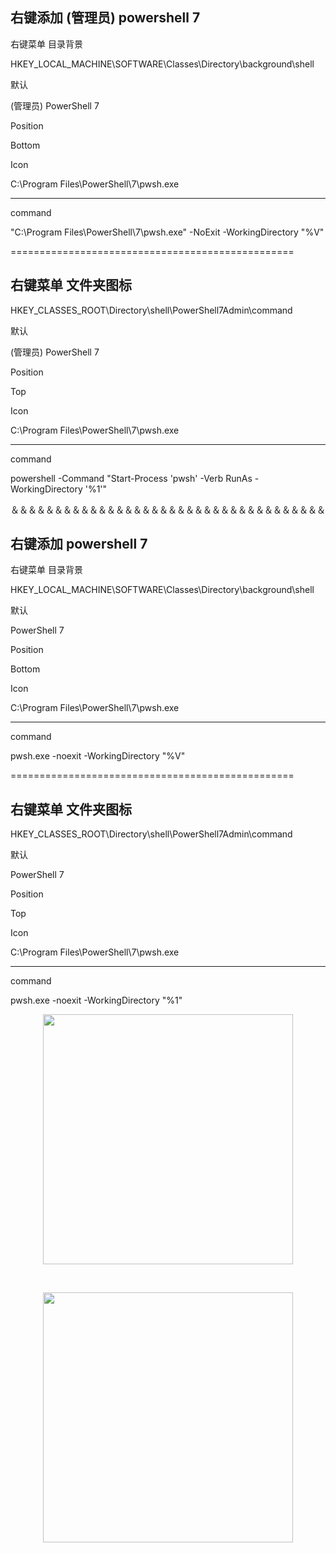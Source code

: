 ## 右键添加 (管理员) powershell 7

右键菜单 目录背景

HKEY_LOCAL_MACHINE\SOFTWARE\Classes\Directory\background\shell

默认

(管理员) PowerShell 7 

Position

Bottom

Icon

C:\Program Files\PowerShell\7\pwsh.exe

---------------------------------------------------------------------------------

command

"C:\Program Files\PowerShell\7\pwsh.exe" -NoExit -WorkingDirectory "%V"


=================================================

## 右键菜单 文件夹图标

HKEY_CLASSES_ROOT\Directory\shell\PowerShell7Admin\command

默认

(管理员) PowerShell 7 

Position

Top

Icon

C:\Program Files\PowerShell\7\pwsh.exe

-----------------------------------------------------------------------------------------

command

powershell -Command "Start-Process 'pwsh' -Verb RunAs -WorkingDirectory '%1'"


＆＆＆＆＆＆＆＆＆＆＆＆＆＆＆＆＆＆＆＆＆＆＆＆＆＆＆＆＆＆＆＆＆＆＆＆


## 右键添加  powershell 7

右键菜单 目录背景

HKEY_LOCAL_MACHINE\SOFTWARE\Classes\Directory\background\shell

默认

PowerShell 7 

Position

Bottom

Icon

C:\Program Files\PowerShell\7\pwsh.exe

---------------------------------------------------------------------------------

command

pwsh.exe -noexit -WorkingDirectory "%V"


=================================================

## 右键菜单 文件夹图标

HKEY_CLASSES_ROOT\Directory\shell\PowerShell7Admin\command

默认

PowerShell 7 

Position

Top

Icon

C:\Program Files\PowerShell\7\pwsh.exe

-----------------------------------------------------------------------------------------

command

pwsh.exe -noexit -WorkingDirectory "%1"



<p align="center"><img src="https://cdn.jsdelivr.net/gh/zb9678/img9@main/im3/10.03:16:42:07.png" style="width:400px;"></p><br>

<p align="center"><img src="https://cdn.jsdelivr.net/gh/zb9678/img9@main/im3/10.03:16:43:07.png" style="width:400px;"></p><br>



















